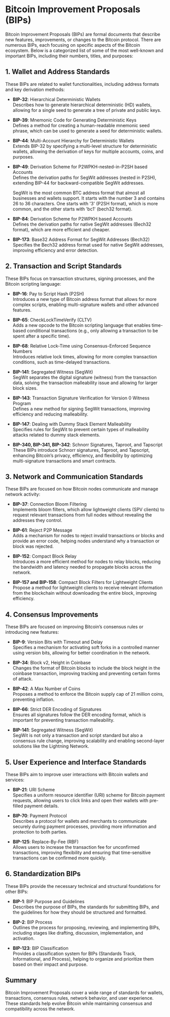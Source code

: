 # Bitcoin Improvement Proposals (BIPs)

Bitcoin Improvement Proposals (BIPs) are formal documents that describe new features, improvements, or changes to the Bitcoin protocol. There are numerous BIPs, each focusing on specific aspects of the Bitcoin ecosystem. Below is a categorized list of some of the most well-known and important BIPs, including their numbers, titles, and purposes:

## 1. Wallet and Address Standards
These BIPs are related to wallet functionalities, including address formats and key derivation methods:

- **BIP-32**: Hierarchical Deterministic Wallets  
  Describes how to generate hierarchical deterministic (HD) wallets, allowing for a single seed to generate a tree of private and public keys.

- **BIP-39**: Mnemonic Code for Generating Deterministic Keys  
  Defines a method for creating a human-readable mnemonic seed phrase, which can be used to generate a seed for deterministic wallets.

- **BIP-44**: Multi-Account Hierarchy for Deterministic Wallets  
  Extends BIP-32 by specifying a multi-level structure for deterministic wallets, allowing the derivation of keys for multiple accounts, coins, and purposes.

- **BIP-49**: Derivation Scheme for P2WPKH-nested-in-P2SH based Accounts  
  Defines the derivation paths for SegWit addresses (nested in P2SH), extending BIP-44 for backward-compatible SegWit addresses.

  SegWit is the most common BTC address format that almost all businesses and wallets support. It starts with the number 3 and contains 26 to 36 characters. 
  One starts with '3' (P2SH format), which is more common, and the other starts with 'bc1' (bech32 format).

- **BIP-84**: Derivation Scheme for P2WPKH based Accounts  
  Defines the derivation paths for native SegWit addresses (Bech32 format), which are more efficient and cheaper.


- **BIP-173**: Base32 Address Format for SegWit Addresses (Bech32)  
  Specifies the Bech32 address format used for native SegWit addresses, improving efficiency and error detection.

## 2. Transaction and Script Standards
These BIPs focus on transaction structures, signing processes, and the Bitcoin scripting language:

- **BIP-16**: Pay to Script Hash (P2SH)  
  Introduces a new type of Bitcoin address format that allows for more complex scripts, enabling multi-signature wallets and other advanced features.

- **BIP-65**: CheckLockTimeVerify (CLTV)  
  Adds a new opcode to the Bitcoin scripting language that enables time-based conditional transactions (e.g., only allowing a transaction to be spent after a specific time).

- **BIP-68**: Relative Lock-Time using Consensus-Enforced Sequence Numbers  
  Introduces relative lock times, allowing for more complex transaction conditions, such as time-delayed transactions.

- **BIP-141**: Segregated Witness (SegWit)  
  SegWit separates the digital signature (witness) from the transaction data, solving the transaction malleability issue and allowing for larger block sizes.

- **BIP-143**: Transaction Signature Verification for Version 0 Witness Program  
  Defines a new method for signing SegWit transactions, improving efficiency and reducing malleability. 

- **BIP-147**: Dealing with Dummy Stack Element Malleability  
  Specifies rules for SegWit to prevent certain types of malleability attacks related to dummy stack elements.

- **BIP-340, BIP-341, BIP-342**: Schnorr Signatures, Taproot, and Tapscript  
  These BIPs introduce Schnorr signatures, Taproot, and Tapscript, enhancing Bitcoin’s privacy, efficiency, and flexibility by optimizing multi-signature transactions and smart contracts.

## 3. Network and Communication Standards
These BIPs are focused on how Bitcoin nodes communicate and manage network activity:

- **BIP-37**: Connection Bloom Filtering  
  Implements bloom filters, which allow lightweight clients (SPV clients) to request relevant transactions from full nodes without revealing the addresses they control.

- **BIP-61**: Reject P2P Message  
  Adds a mechanism for nodes to reject invalid transactions or blocks and provide an error code, helping nodes understand why a transaction or block was rejected.

- **BIP-152**: Compact Block Relay  
  Introduces a more efficient method for nodes to relay blocks, reducing the bandwidth and latency needed to propagate blocks across the network.

- **BIP-157 and BIP-158**: Compact Block Filters for Lightweight Clients  
  Propose a method for lightweight clients to receive relevant information from the blockchain without downloading the entire block, improving efficiency.

## 4. Consensus Improvements
These BIPs are focused on improving Bitcoin’s consensus rules or introducing new features:

- **BIP-9**: Version Bits with Timeout and Delay  
  Specifies a mechanism for activating soft forks in a controlled manner using version bits, allowing for better coordination in the network.

- **BIP-34**: Block v2, Height in Coinbase  
  Changes the format of Bitcoin blocks to include the block height in the coinbase transaction, improving tracking and preventing certain forms of attack.

- **BIP-42**: A Max Number of Coins  
  Proposes a method to enforce the Bitcoin supply cap of 21 million coins, preventing inflation.

- **BIP-66**: Strict DER Encoding of Signatures  
  Ensures all signatures follow the DER encoding format, which is important for preventing transaction malleability.

- **BIP-141**: Segregated Witness (SegWit)  
  SegWit is not only a transaction and script standard but also a consensus rule change, improving scalability and enabling second-layer solutions like the Lightning Network.

## 5. User Experience and Interface Standards
These BIPs aim to improve user interactions with Bitcoin wallets and services:

- **BIP-21**: URI Scheme  
  Specifies a uniform resource identifier (URI) scheme for Bitcoin payment requests, allowing users to click links and open their wallets with pre-filled payment details.

- **BIP-70**: Payment Protocol  
  Describes a protocol for wallets and merchants to communicate securely during payment processes, providing more information and protection to both parties.

- **BIP-125**: Replace-By-Fee (RBF)  
  Allows users to increase the transaction fee for unconfirmed transactions, improving flexibility and ensuring that time-sensitive transactions can be confirmed more quickly.

## 6. Standardization BIPs
These BIPs provide the necessary technical and structural foundations for other BIPs:


- **BIP-1**: BIP Purpose and Guidelines  
  Describes the purpose of BIPs, the standards for submitting BIPs, and the guidelines for how they should be structured and formatted.

- **BIP-2**: BIP Process  
  Outlines the process for proposing, reviewing, and implementing BIPs, including stages like drafting, discussion, implementation, and activation.

- **BIP-123**: BIP Classification  
  Provides a classification system for BIPs (Standards Track, Informational, and Process), helping to organize and prioritize them based on their impact and purpose.

## Summary
Bitcoin Improvement Proposals cover a wide range of standards for wallets, transactions, consensus rules, network behavior, and user experience. These standards help evolve Bitcoin while maintaining consensus and compatibility across the network.
